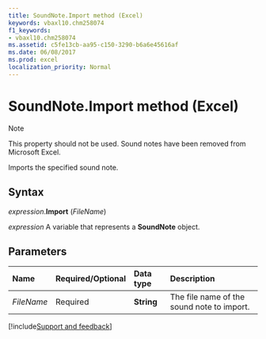 ```yaml
---
title: SoundNote.Import method (Excel)
keywords: vbaxl10.chm258074
f1_keywords:
- vbaxl10.chm258074
ms.assetid: c5fe13cb-aa95-c150-3290-b6a6e45616af
ms.date: 06/08/2017
ms.prod: excel
localization_priority: Normal
---
```



# SoundNote.Import method (Excel)

> [!NOTE] 
> This property should not be used. Sound notes have been removed from Microsoft Excel.

Imports the specified sound note.


## Syntax

_expression_.**Import** (_FileName_)

_expression_ A variable that represents a **SoundNote** object.


## Parameters

|Name|Required/Optional|Data type|Description|
|:---|:---|:---|:---|
| _FileName_|Required|**String**|The file name of the sound note to import.|




[!include[Support and feedback](~/includes/feedback-boilerplate.md)]